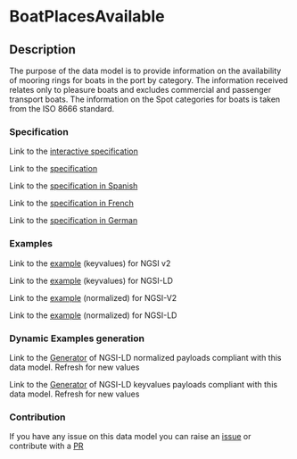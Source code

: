 # BoatPlacesAvailable

## Description 

The purpose of the data model is to provide information on the availability of mooring rings for boats in the port by category. The information received relates only to pleasure boats and excludes commercial and passenger transport boats. The information on the Spot categories for boats is taken from the ISO 8666 standard.
### Specification

Link to the [interactive specification](https://swagger.lab.fiware.org/?url=https://smart-data-models.github.io/dataModel.Ports/BoatPlacesAvailable/swagger.yaml)

Link to the [specification](https://smart-data-models.github.io/dataModel.Ports/BoatPlacesAvailable/doc/spec.md)

Link to the [specification in Spanish](https://smart-data-models.github.io/dataModel.Ports/BoatPlacesAvailable/doc/spec_ES.md)

Link to the [specification in French](https://smart-data-models.github.io/dataModel.Ports/BoatPlacesAvailable/doc/spec_FR.md)

Link to the [specification in German](https://smart-data-models.github.io/dataModel.Ports/BoatPlacesAvailable/doc/spec_DE.md)
### Examples

Link to the [example](https://smart-data-models.github.io/dataModel.Ports/BoatPlacesAvailable/examples/example.json) (keyvalues) for NGSI v2

Link to the [example](https://smart-data-models.github.io/dataModel.Ports/BoatPlacesAvailable/examples/example.jsonld) (keyvalues) for NGSI-LD

Link to the [example](https://smart-data-models.github.io/dataModel.Ports/BoatPlacesAvailable/examples/example-normalized.json) (normalized) for NGSI-V2

Link to the [example](https://smart-data-models.github.io/dataModel.Ports/BoatPlacesAvailable/examples/example-normalized.jsonld) (normalized) for NGSI-LD
### Dynamic Examples generation

Link to the [Generator](https://smartdatamodels.org/extra/ngsi-ld_generator_v0.92.php?schemaUrl=https://raw.githubusercontent.com/smart-data-models/dataModel.Ports/master/BoatPlacesAvailable/schema.json&email=info@smartdatamodels.org) of NGSI-LD normalized payloads compliant with this data model. Refresh for new values

Link to the [Generator](https://smartdatamodels.org/extra/ngsi-ld_generator_keyvalues_v0.92.php?schemaUrl=https://raw.githubusercontent.com/smart-data-models/dataModel.Ports/master/BoatPlacesAvailable/schema.json&email=info@smartdatamodels.org) of NGSI-LD keyvalues payloads compliant with this data model. Refresh for new values
### Contribution

 If you have any issue on this data model you can raise an [issue](https://github.com/smart-data-models/dataModel.Ports/issues)  or contribute with a [PR](https://github.com/smart-data-models/dataModel.Ports/pulls)
